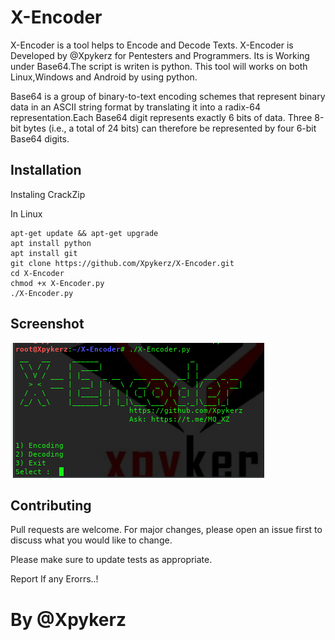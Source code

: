 # X-Encoder

 X-Encoder is a tool helps to Encode and Decode Texts. X-Encoder is Developed by @Xpykerz for Pentesters and Programmers. Its is Working under Base64.The script is writen is python. This tool will works on both Linux,Windows and Android by using python.

 Base64 is a group of binary-to-text encoding schemes that represent binary data in an ASCII string format by translating it into a radix-64 representation.Each Base64 digit represents exactly 6 bits of data. Three 8-bit bytes (i.e., a total of 24 bits) can therefore be represented by four 6-bit Base64 digits. 

 ## Installation

Instaling CrackZip

In Linux
```
apt-get update && apt-get upgrade
apt install python
apt install git 
git clone https://github.com/Xpykerz/X-Encoder.git
cd X-Encoder
chmod +x X-Encoder.py
./X-Encoder.py
```

## Screenshot
![image](https://github.com/Xpykerz/X-Encoder/blob/master/Screenshot.png)

## Contributing

Pull requests are welcome. For major changes, please open an issue first to discuss what you would like to change.

Please make sure to update tests as appropriate.

Report If any Erorrs..!

# By @Xpykerz
